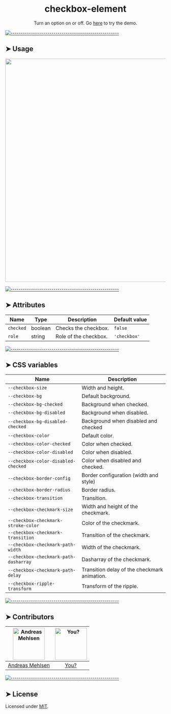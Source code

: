 <h1 align="center">checkbox-element</h1>
<p align="center">Turn an option on or off. Go <a href="http://elem.dev/demo/checkbox">here</a> to try the demo.</p>


[![-----------------------------------------------------](https://raw.githubusercontent.com/andreasbm/readme/master/assets/lines/colored.png)](#usage)

## ➤ Usage

<a href="http://elem.dev/demo/checkbox" align="center">
  <img src="https://raw.githubusercontent.com/andreasbm/elements/master/screenshots/checkbox-element.png?token=AF-iBe24iyQPNmcdPiK5oPZhd8a_acCTks5chEhjwA%3D%3D" width="700" />
</a>


[![-----------------------------------------------------](https://raw.githubusercontent.com/andreasbm/readme/master/assets/lines/colored.png)](#attributes)

## ➤ Attributes

| Name | Type | Description | Default value |
| ------- | ------- | ------- | ------- |
| `checked` | boolean | Checks the checkbox. | `false` |
| `role` | string | Role of the checkbox. | `'checkbox'` |


[![-----------------------------------------------------](https://raw.githubusercontent.com/andreasbm/readme/master/assets/lines/colored.png)](#css-variables)

## ➤ CSS variables

| Name | Description |
| ------- | ------- |
| `--checkbox-size` | Width and height. |
| `--checkbox-bg` | Default background. |
| `--checkbox-bg-checked` | Background when checked. |
| `--checkbox-bg-disabled` | Background when disabled. |
| `--checkbox-bg-disabled-checked` | Background when disabled and checked |
| `--checkbox-color` | Default color. |
| `--checkbox-color-checked` | Color when checked. |
| `--checkbox-color-disabled` | Color when disabled. |
| `--checkbox-color-disabled-checked` | Color when disabled and checked. |
| `--checkbox-border-config` | Border configuration (width and style) |
| `--checkbox-border-radius` | Border radius. |
| `--checkbox-transition` | Transition. |
| `--checkbox-checkmark-size` | Width and height of the checkmark. |
| `--checkbox-checkmark-stroke-color` | Color of the checkmark. |
| `--checkbox-checkmark-transition` | Transition of the checkmark. |
| `--checkbox-checkmark-path-width` | Width of the checkmark. |
| `--checkbox-checkmark-path-dasharray` | Dasharray of the checkmark. |
| `--checkbox-checkmark-path-delay` | Transition delay of the checkmark animation. |
| `--checkbox-ripple-transform` | Transform of the ripple. |


[![-----------------------------------------------------](https://raw.githubusercontent.com/andreasbm/readme/master/assets/lines/colored.png)](#contributors)

## ➤ Contributors
	
|[<img alt="Andreas Mehlsen" src="https://avatars1.githubusercontent.com/u/6267397?s=460&v=4" width="100">](https://twitter.com/andreasmehlsen) | [<img alt="You?" src="https://joeschmoe.io/api/v1/random" width="100">](https://github.com/andreasbm/elements/blob/master/CONTRIBUTING.md)|
|:---: | :---:|
|[Andreas Mehlsen](https://twitter.com/andreasmehlsen) | [You?](https://github.com/andreasbm/elements/blob/master/CONTRIBUTING.md)|

[![-----------------------------------------------------](https://raw.githubusercontent.com/andreasbm/readme/master/assets/lines/colored.png)](#license)

## ➤ License
	
Licensed under [MIT](https://opensource.org/licenses/MIT).
